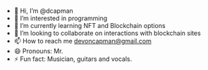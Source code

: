 - 👋 Hi, I’m @dcapman
- 👀 I’m interested in programming
- 🌱 I’m currently learning NFT and Blockchain options
- 💞️ I’m looking to collaborate on interactions with blockchain sites
- 📫 How to reach me devoncapman@gmail.com
- 😄 Pronouns: Mr.
- ⚡ Fun fact: Musician, guitars and vocals.

<!---
dcapman/dcapman is a ✨ special ✨ repository because its `README.md` (this file) appears on your GitHub profile.
You can click the Preview link to take a look at your changes.
--->

